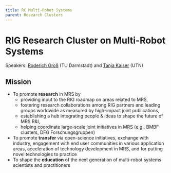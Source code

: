 ```yaml
---
title: RC Multi-Robot Systems
parent: Research Clusters
---
```


# RIG Research Cluster on Multi-Robot Systems

Speakers: [Roderich Groß](https://www.informatik.tu-darmstadt.de/rcps/rcps_menu/team_menu_rcps/team_details_135744.en.jsp) (TU Darmstadt) and [Tanja Kaiser](https://www.utn.de/person/tanja-kaiser/) (UTN)

## Mission

- To promote **research** in MRS by
    - providing input to the RIG roadmap on areas related to MRS,
    - fostering research collaborations among RIG partners and leading groups worldwide as measured by high-impact joint publications,
    - establishing a hub integrating people & ideas to shape the future of MRS R&I,
    - helping coordinate large-scale joint initiatives in MRS (e.g., BMBF clusters, DFG Forschungsgruppen)
- To promote **transfer** via open-science initiatives, exchange with industry, engagement with end user communities in various application areas, acceleration of technology development in MRS, and for putting novel technologies to practice
- To shape the **education** of the next generation of multi-robot systems scientists and practitioners

<!-- **Mission:** We solve everything

## TC Foundations of Optimization and Learning for Robotics

Speakers: Majid, Marc

Mission:

Members...

## TC -->
